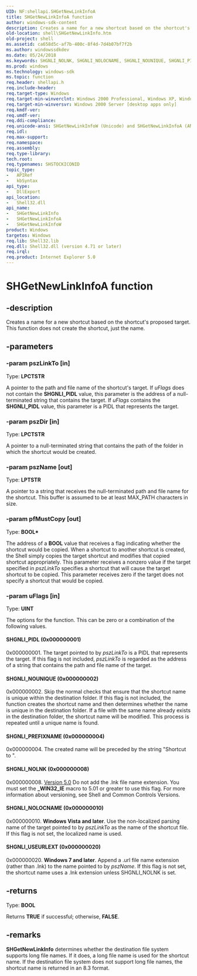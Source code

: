 ```yaml
---
UID: NF:shellapi.SHGetNewLinkInfoA
title: SHGetNewLinkInfoA function
author: windows-sdk-content
description: Creates a name for a new shortcut based on the shortcut's proposed target. This function does not create the shortcut, just the name.
old-location: shell\SHGetNewLinkInfo.htm
old-project: shell
ms.assetid: ca658d5c-af7b-400c-8f4d-7d4b07bf7f2b
ms.author: windowssdkdev
ms.date: 05/24/2018
ms.keywords: SHGNLI_NOLNK, SHGNLI_NOLOCNAME, SHGNLI_NOUNIQUE, SHGNLI_PIDL, SHGNLI_PREFIXNAME, SHGNLI_USEURLEXT, SHGetNewLinkInfo, SHGetNewLinkInfo function [Windows Shell], SHGetNewLinkInfoA, SHGetNewLinkInfoW, _win32_SHGetNewLinkInfo, shell.SHGetNewLinkInfo, shellapi/SHGetNewLinkInfo, shellapi/SHGetNewLinkInfoA, shellapi/SHGetNewLinkInfoW
ms.prod: windows
ms.technology: windows-sdk
ms.topic: function
req.header: shellapi.h
req.include-header: 
req.target-type: Windows
req.target-min-winverclnt: Windows 2000 Professional, Windows XP, Windows 7 [desktop apps only]
req.target-min-winversvr: Windows 2000 Server [desktop apps only]
req.kmdf-ver: 
req.umdf-ver: 
req.ddi-compliance: 
req.unicode-ansi: SHGetNewLinkInfoW (Unicode) and SHGetNewLinkInfoA (ANSI)
req.idl: 
req.max-support: 
req.namespace: 
req.assembly: 
req.type-library: 
tech.root: 
req.typenames: SHSTOCKICONID
topic_type:
-	APIRef
-	kbSyntax
api_type:
-	DllExport
api_location:
-	Shell32.dll
api_name:
-	SHGetNewLinkInfo
-	SHGetNewLinkInfoA
-	SHGetNewLinkInfoW
product: Windows
targetos: Windows
req.lib: Shell32.lib
req.dll: Shell32.dll (version 4.71 or later)
req.irql: 
req.product: Internet Explorer 5.0
---
```


# SHGetNewLinkInfoA function


## -description


Creates a name for a new shortcut based on the shortcut's proposed target. This function does not create the shortcut, just the name.


## -parameters




### -param pszLinkTo [in]

Type: <b>LPCTSTR</b>

A pointer to the path and file name of the shortcut's target. If <i>uFlags</i> does not contain the <b>SHGNLI_PIDL</b> value, this parameter is the address of a null-terminated string that contains the target. If <i>uFlags</i> contains the <b>SHGNLI_PIDL</b> value, this parameter is a PIDL that represents the target.


### -param pszDir [in]

Type: <b>LPCTSTR</b>

A pointer to a null-terminated string that contains the path of the folder in which the shortcut would be created.


### -param pszName [out]

Type: <b>LPTSTR</b>

A pointer to a string that receives the null-terminated path and file name for the shortcut. This buffer is assumed to be at least MAX_PATH characters in size.


### -param pfMustCopy [out]

Type: <b>BOOL*</b>

The address of a <b>BOOL</b> value that receives a flag indicating whether the shortcut would be copied. When a shortcut to another shortcut is created, the Shell simply copies the target shortcut and modifies that copied shortcut appropriately. This parameter receives a nonzero value if the target specified in <i>pszLinkTo</i> specifies a shortcut that will cause the target shortcut to be copied. This parameter receives zero if the target does not specify a shortcut that would be copied.


### -param uFlags [in]

Type: <b>UINT</b>

The options for the function. This can be zero or a combination of the following values.



#### SHGNLI_PIDL (0x000000001)

0x000000001. The target pointed to by <i>pszLinkTo</i> is a PIDL that represents the target. If this flag is not included, <i>pszLinkTo</i> is regarded as the address of a string that contains the path and file name of the target.



#### SHGNLI_NOUNIQUE (0x000000002)

0x000000002. Skip the normal checks that ensure that the shortcut name is unique within the destination folder. If this flag is not included, the function creates the shortcut name and then determines whether the name is unique in the destination folder. If a file with the same name already exists in the destination folder, the shortcut name will be modified. This process is repeated until a unique name is found.



#### SHGNLI_PREFIXNAME (0x000000004)

0x000000004. The created name will be preceded by the string "Shortcut to ".



#### SHGNLI_NOLNK (0x000000008)

0x000000008. <a href="https://msdn.microsoft.com/ecfb6484-a1d6-4ace-8457-3940b111a4d2">Version 5.0</a> Do not add the .lnk file name extension. You must set the <b>_WIN32_IE</b> macro to 5.01 or greater to use this flag. For more information about versioning, see Shell and Common Controls Versions.



#### SHGNLI_NOLOCNAME (0x000000010)

0x000000010. <b>Windows Vista and later</b>. Use the non-localized parsing name of the target pointed to by <i>pszLinkTo</i> as the name of the shortcut file. If this flag is not set, the localized name is used.



#### SHGNLI_USEURLEXT (0x000000020)

0x000000020. <b>Windows 7 and later</b>. Append a .url file name extension (rather than .lnk) to the name pointed to by <i>pszName</i>. If this flag is not set, the shortcut name uses a .lnk extension unless SHGNLI_NOLNK is set.


## -returns



Type: <b>BOOL</b>

Returns <b>TRUE</b> if successful; otherwise, <b>FALSE</b>.




## -remarks



<b>SHGetNewLinkInfo</b> determines whether the destination file system supports long file names. If it does, a long file name is used for the shortcut name. If the destination file system does not support long file names, the shortcut name is returned in an 8.3 format.



